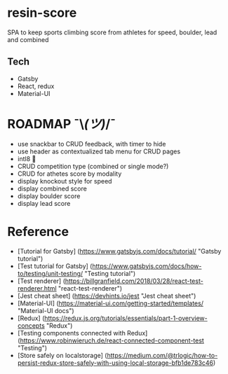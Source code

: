 # resin-score
SPA to keep sports climbing score from athletes for speed, boulder, lead and combined 

## Tech

* Gatsby
* React, redux
* Material-UI

# ROADMAP ¯\\_(ツ)_/¯

  * use snackbar to CRUD feedback, with timer to hide
  * use header as contextualized tab menu for CRUD pages
  * intl8 :thinking:
  * CRUD competition type (combined or single mode?)
  * CRUD for athetes score by modality
  * display knockout style for speed
  * display combined score
  * display boulder score
  * display lead score

# Reference

  * [Tutorial for Gatsby] (https://www.gatsbyjs.com/docs/tutorial/ "Gatsby tutorial")
  * [Test tutorial for Gatsby] (https://www.gatsbyjs.com/docs/how-to/testing/unit-testing/ "Testing tutorial")
  * [Test renderer] (https://billgranfield.com/2018/03/28/react-test-renderer.html "react-test-renderer")
  * [Jest cheat sheet] (https://devhints.io/jest "Jest cheat sheet")
  * [Material-UI] (https://material-ui.com/getting-started/templates/ "Material-UI docs")
  * [Redux] (https://redux.js.org/tutorials/essentials/part-1-overview-concepts "Redux")
  * [Testing components connected with Redux] (https://www.robinwieruch.de/react-connected-component-test "Testing")
  * [Store safely on localstorage] (https://medium.com/@trlogic/how-to-persist-redux-store-safely-with-using-local-storage-bfb1de783c46)
